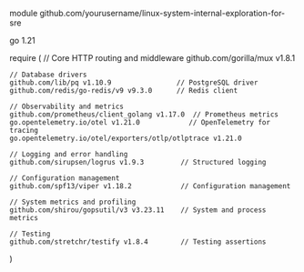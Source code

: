 module github.com/yourusername/linux-system-internal-exploration-for-sre

go 1.21

require (
    // Core HTTP routing and middleware
    github.com/gorilla/mux v1.8.1
    
    // Database drivers
    github.com/lib/pq v1.10.9                // PostgreSQL driver
    github.com/redis/go-redis/v9 v9.3.0      // Redis client
    
    // Observability and metrics
    github.com/prometheus/client_golang v1.17.0  // Prometheus metrics
    go.opentelemetry.io/otel v1.21.0            // OpenTelemetry for tracing
    go.opentelemetry.io/otel/exporters/otlp/otlptrace v1.21.0
    
    // Logging and error handling
    github.com/sirupsen/logrus v1.9.3         // Structured logging
    
    // Configuration management
    github.com/spf13/viper v1.18.2            // Configuration management
    
    // System metrics and profiling
    github.com/shirou/gopsutil/v3 v3.23.11    // System and process metrics
    
    // Testing
    github.com/stretchr/testify v1.8.4        // Testing assertions
)